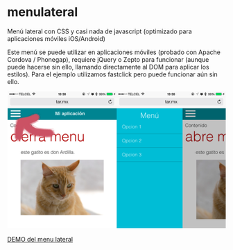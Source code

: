 # menulateral

Menú lateral con CSS y casi nada de javascript (optimizado para aplicaciones móviles iOS/Android)

Este menú se puede utilizar en aplicaciones móviles (probado con Apache Cordova / Phonegap), requiere jQuery o Zepto para funcionar (aunque puede hacerse sin ello, llamando directamente al DOM para aplicar los estilos). Para el ejemplo utilizamos fastclick pero puede funcionar aún sin ello.


![Demo](demo.png?raw=true "Demo")

[DEMO del menu lateral](http://tar.mx/demos/menulateral/)


